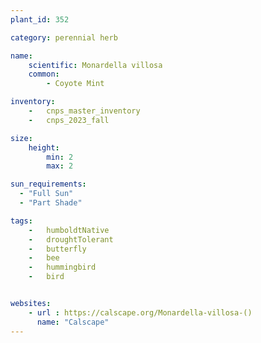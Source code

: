 ```yaml
---
plant_id: 352 

category: perennial herb

name: 
    scientific: Monardella villosa 
    common:
        - Coyote Mint 

inventory: 
    -   cnps_master_inventory
    -   cnps_2023_fall

size:
    height: 
        min: 2
        max: 2

sun_requirements:
  - "Full Sun"
  - "Part Shade"

tags:  
    -   humboldtNative
    -   droughtTolerant
    -   butterfly
    -   bee
    -   hummingbird
    -   bird


websites:
    - url : https://calscape.org/Monardella-villosa-() 
      name: "Calscape"
---
```



